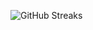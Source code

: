 ![GitHub Streaks](https://github-streaks-mqc9.onrender.com/streak/happilli/image?theme=midnight&cache_bust=1743399859&lang=ja)
